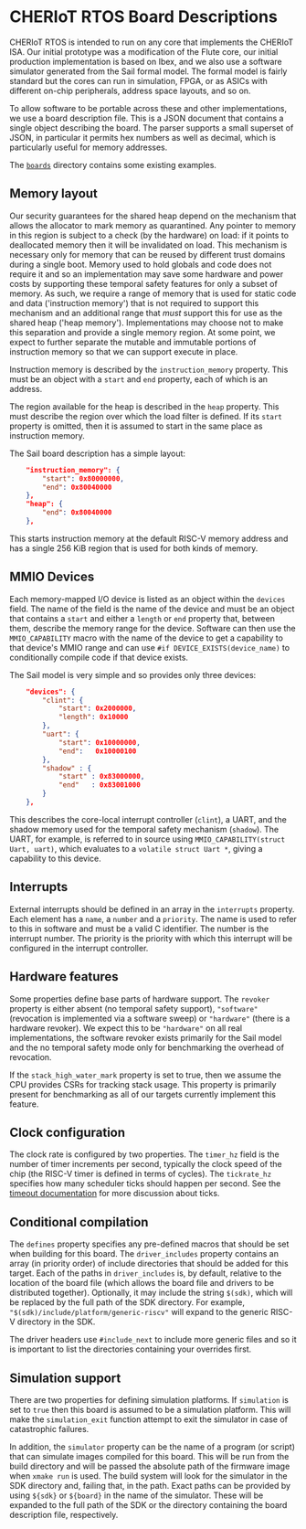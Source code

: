 CHERIoT RTOS Board Descriptions
===============================

CHERIoT RTOS is intended to run on any core that implements the CHERIoT ISA.
Our initial prototype was a modification of the Flute core, our initial production implementation is based on Ibex, and we also use a software simulator generated from the Sail formal model.
The formal model is fairly standard but the cores can run in simulation, FPGA, or as ASICs with different on-chip peripherals, address space layouts, and so on.

To allow software to be portable across these and other implementations, we use a board description file.
This is a JSON document that contains a single object describing the board.
The parser supports a small superset of JSON, in particular it permits hex numbers as well as decimal, which is particularly useful for memory addresses.

The [`boards`](../sdk/boards) directory contains some existing examples.

Memory layout
-------------

Our security guarantees for the shared heap depend on the mechanism that allows the allocator to mark memory as quarantined.
Any pointer to memory in this region is subject to a check (by the hardware) on load: if it points to deallocated memory then it will be invalidated on load.
This mechanism is necessary only for memory that can be reused by different trust domains during a single boot.
Memory used to hold globals and code does not require it and so an implementation may save some hardware and power costs by supporting these temporal safety features for only a subset of memory.
As such, we require a range of memory that is used for static code and data ('instruction memory') that is not required to support this mechanism and an additional range that *must* support this for use as the shared heap ('heap memory').
Implementations may choose not to make this separation and provide a single memory region.
At some point, we expect to further separate the mutable and immutable portions of instruction memory so that we can support execute in place.

Instruction memory is described by the `instruction_memory` property.
This must be an object with a `start` and `end` property, each of which is an address.

The region available for the heap is described in the `heap` property.
This must describe the region over which the load filter is defined.
If its `start` property is omitted, then it is assumed to start in the same place as instruction memory.

The Sail board description has a simple layout:

```json
    "instruction_memory": {
        "start": 0x80000000,
        "end": 0x80040000
    },
    "heap": {
        "end": 0x80040000
    },
```

This starts instruction memory at the default RISC-V memory address and has a single 256 KiB region that is used for both kinds of memory.

MMIO Devices
------------

Each memory-mapped I/O device is listed as an object within the `devices` field.
The name of the field is the name of the device and must be an object that contains a `start` and either a `length` or `end` property that, between them, describe the memory range for the device.
Software can then use the `MMIO_CAPABILITY` macro with the name of the device to get a capability to that device's MMIO range and can use `#if DEVICE_EXISTS(device_name)` to conditionally compile code if that device exists.

The Sail model is very simple and so provides only three devices:

```json
    "devices": {
        "clint": {
            "start": 0x2000000,
            "length": 0x10000
        },
        "uart": {
            "start": 0x10000000,
            "end":   0x10000100
        },
        "shadow" : {
            "start" : 0x83000000,
            "end"   : 0x83001000
        }
    },
```

This describes the core-local interrupt controller (`clint`), a UART, and the shadow memory used for the temporal safety mechanism (`shadow`).
The UART, for example, is referred to in source using `MMIO_CAPABILITY(struct Uart, uart)`, which evaluates to a `volatile struct Uart *`, giving a capability to this device.

Interrupts
----------

External interrupts should be defined in an array in the `interrupts` property.
Each element has a `name`, a `number` and a `priority`.
The name is used to refer to this in software and must be a valid C identifier.
The number is the interrupt number.
The priority is the priority with which this interrupt will be configured in the interrupt controller.

Hardware features
-----------------

Some properties define base parts of hardware support.
The `revoker` property is either absent (no temporal safety support), `"software"` (revocation is implemented via a software sweep) or `"hardware"` (there is a hardware revoker).
We expect this to be `"hardware"` on all real implementations, the software revoker exists primarily for the Sail model and the no temporal safety mode only for benchmarking the overhead of revocation.

If the `stack_high_water_mark` property is set to true, then we assume the CPU provides CSRs for tracking stack usage.
This property is primarily present for benchmarking as all of our targets currently implement this feature.

Clock configuration
-------------------

The clock rate is configured by two properties.
The `timer_hz` field is the number of timer increments per second, typically the clock speed of the chip (the RISC-V timer is defined in terms of cycles).
The `tickrate_hz` specifies how many scheduler ticks should happen per second.
See the [timeout documentation](Timeout.md) for more discussion about ticks.

Conditional compilation
-----------------------

The `defines` property specifies any pre-defined macros that should be set when building for this board.
The `driver_includes` property contains an array (in priority order) of include directories that should be added for this target.
Each of the paths in `driver_includes` is, by default, relative to the location of the board file (which allows the board file and drivers to be distributed together).
Optionally, it may include the string `$(sdk)`, which will be replaced by the full path of the SDK directory.
For example, `"$(sdk)/include/platform/generic-riscv"` will expand to the generic RISC-V directory in the SDK.

The driver headers use `#include_next` to include more generic files and so it is important to list the directories containing your overrides first.

Simulation support
------------------

There are two properties for defining simulation platforms.
If `simulation` is set to `true` then this board is assumed to be a simulation platform.
This will make the `simulation_exit` function attempt to exit the simulator in case of catastrophic failures.

In addition, the `simulator` property can be the name of a program (or script) that can simulate images compiled for this board.
This will be run from the build directory and will be passed the absolute path of the firmware image when `xmake run` is used.
The build system will look for the simulator in the SDK directory and, failing that, in the path.
Exact paths can be provided by using `${sdk}` or `${board}` in the name of the simulator.
These will be expanded to the full path of the SDK or the directory containing the board description file, respectively.
